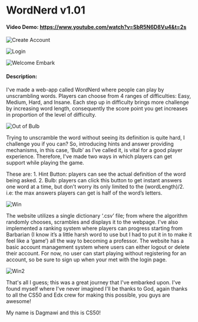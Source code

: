 # WordNerd v1.01

#### Video Demo:  https://www.youtube.com/watch?v=SbR5N6D8Vu4&t=2s

![Create Account](https://github.com/dagweg/WordNerd-v.1.01-WhiteUI/assets/90281138/473106dc-b734-4097-aa23-b847a068b81a)

![Login](https://github.com/dagweg/WordNerd-v.1.01-WhiteUI/assets/90281138/e8531c0e-cdfb-41f6-860b-42fac5684fb3)

![Welcome Embark](https://github.com/dagweg/WordNerd-v.1.01-WhiteUI/assets/90281138/ce7ddd16-621a-4c6b-83de-7a1210e09ca3)

#### Description:
I've made a web-app called WordNerd where people can play by unscrambling words. Players can choose from 4 ranges of difficulties: Easy, Medium, Hard, and Insane. Each step up in difficulty brings more challenge by increasing word length, consequently the score point you get increases in proportion of the level of difficulty.

![Out of Bulb](https://github.com/dagweg/WordNerd-v.1.01-WhiteUI/assets/90281138/d4c5c497-a62d-4317-8e18-e14af5329cb9)

Trying to unscramble the word without seeing its definition is quite hard, I challenge you if you can? So, introducing hints and answer providing mechanisms, in this case, ‘Bulb’ as I’ve called it, is vital for a good player experience. Therefore, I've made two ways in which players can get support while playing the game. 

These are:
    1. Hint Button: players can see the actual definition of the word being asked.
    2. Bulb: players can click this button to get instant answers one word at a time, but don't worry its only limited to the (wordLength)/2. i.e: the max answers players can get is half of the word’s letters.

![Win](https://github.com/dagweg/WordNerd-v.1.01-WhiteUI/assets/90281138/64b28192-0657-4a0a-a0d4-d4b0ea175c70)

The website utilizes a single dictionary ‘.csv’ file; from where the algorithm randomly chooses, scrambles and displays it to the webpage. I've also implemented a ranking system where players can progress starting from Barbarian (I know it’s a little harsh word to use but I had to put it in to make it feel like a ‘game’) all the way to becoming a professor. The website has a basic account management system where users can either logout or delete their account. For now, no user can start playing without registering for an account, so be sure to sign up when your met with the login page.

![Win2](https://github.com/dagweg/WordNerd-v.1.01-WhiteUI/assets/90281138/944bcf80-c3d5-40f1-a2aa-81e10a2d5cd4)

That's all I guess; this was a great journey that I've embarked upon. I've found myself where I've never imagined I'll be thanks to God, again thanks to all the CS50 and Edx crew for making this possible, you guys are awesome! 

My name is Dagmawi and this is CS50!


